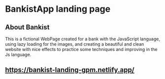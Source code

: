 # BankistApp landing page

## About Bankist

This is a fictional WebPage created for a bank with the JavaScript language, using lazy loading for the images, and creating a beautiful and clean website with nice effects to practice some techniques and improving in the Js language.

## https://bankist-landing-gpm.netlify.app/
